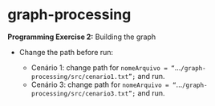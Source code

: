 # graph-processing

**Programming Exercise 2:** Building the graph

* Change the path before run:

  * Cenário 1: change path for `nomeArquivo = “`...`/graph-processing/src/cenario1.txt”;` and run.
  * Cenário 3: change path for `nomeArquivo = “`...`/graph-processing/src/cenario3.txt”;` and run.
